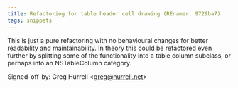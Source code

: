```yaml
---
title: Refactoring for table header cell drawing (REnamer, 9729ba7)
tags: snippets
---
```


This is just a pure refactoring with no behavioural changes for better readability and maintainability. In theory this could be refactored even further by splitting some of the functionality into a table column subclass, or perhaps into an NSTableColumn category.

Signed-off-by: Greg Hurrell &lt;greg@hurrell.net&gt;
